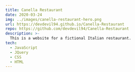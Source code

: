 ```yaml
---
title: Canella Restaurant
date: 2020-03-24
img: ../images/canella-restaurant-hero.png
url: https://devdevil94.github.io/Canella-Restaurant
repo: https://github.com/devdevil94/Canella-Restaurant
description: >-
  This is a website for a fictional Italian restaurant.
tech:
  - JavaScript
  - JQuery
  - CSS
  - HTML
---
```

